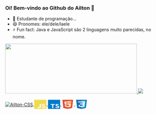 ### Oi! Bem-vindo ao Github do Ailton 👋

- 🌱 Estudante de programação...
- 😄 Pronomes: ele/dele/laele
- ⚡ Fun fact: Java e JavaScript são 2 linguagens muito parecidas, no nome.

<div align="left">
  <a href="https://github.com/AiltonGithuber">
  <img height="160em" width="421em" src="https://github-readme-stats.vercel.app/api?username=AiltonGithuber&show_icons=true&theme=highcontrast&include_all_commits=true&count_private=true"/>
  <img height="150em" src="https://github-readme-stats.vercel.app/api/top-langs/?username=AiltonGithuber&layout=compact&langs_count=7&theme=dark"/>
</div>
<div style="display: inline_block"><br>
<img align="center" alt="Ailton-CSS" height="30" width="40" src="https://cdn.jsdelivr.net/gh/devicons/devicon/icons/java/java-original.svg">
  <img align="center" alt="Ailton-Js" height="30" width="40" src="https://raw.githubusercontent.com/devicons/devicon/master/icons/javascript/javascript-plain.svg">
  <img align="center" alt="Ailton-Ts" height="30" width="40" src="https://raw.githubusercontent.com/devicons/devicon/master/icons/typescript/typescript-plain.svg">
  <img align="center" alt="Ailton-HTML" height="30" width="40" src="https://raw.githubusercontent.com/devicons/devicon/master/icons/html5/html5-original.svg">
  <img align="center" alt="Ailton-CSS" height="30" width="40" src="https://raw.githubusercontent.com/devicons/devicon/master/icons/css3/css3-original.svg">
</div>
